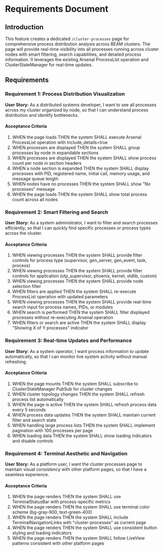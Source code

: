 # Requirements Document

## Introduction

This feature creates a dedicated `/cluster-processes` page for comprehensive process distribution analysis across BEAM clusters. The page will provide real-time visibility into all processes running across cluster nodes with smart filtering, search capabilities, and detailed process information. It leverages the existing Arsenal ProcessList operation and ClusterStateManager for real-time updates.

## Requirements

### Requirement 1: Process Distribution Visualization

**User Story:** As a distributed systems developer, I want to see all processes across my cluster organized by node, so that I can understand process distribution and identify bottlenecks.

#### Acceptance Criteria

1. WHEN the page loads THEN the system SHALL execute Arsenal ProcessList operation with include_details=true
2. WHEN processes are displayed THEN the system SHALL group processes by node in expandable sections
3. WHEN processes are displayed THEN the system SHALL show process count per node in section headers
4. WHEN a node section is expanded THEN the system SHALL display processes with PID, registered name, initial call, memory usage, and message queue length
5. WHEN nodes have no processes THEN the system SHALL show "No processes" message
6. WHEN the page loads THEN the system SHALL show total process count across all nodes

### Requirement 2: Smart Filtering and Search

**User Story:** As a system administrator, I want to filter and search processes efficiently, so that I can quickly find specific processes or process types across the cluster.

#### Acceptance Criteria

1. WHEN viewing processes THEN the system SHALL provide filter controls for process type (supervisor, gen_server, gen_event, task, process)
2. WHEN viewing processes THEN the system SHALL provide filter controls for application (otp_supervisor, phoenix, kernel, stdlib, custom)
3. WHEN viewing processes THEN the system SHALL provide node selection filter
4. WHEN filters are applied THEN the system SHALL re-execute ProcessList operation with updated parameters
5. WHEN viewing processes THEN the system SHALL provide real-time search input for process names, PIDs, or modules
6. WHEN search is performed THEN the system SHALL filter displayed processes without re-executing Arsenal operation
7. WHEN filters or search are active THEN the system SHALL display "Showing X of Y processes" indicator

### Requirement 3: Real-time Updates and Performance

**User Story:** As a system operator, I want process information to update automatically, so that I can monitor live system activity without manual refreshing.

#### Acceptance Criteria

1. WHEN the page mounts THEN the system SHALL subscribe to ClusterStateManager PubSub for cluster changes
2. WHEN cluster topology changes THEN the system SHALL refresh process list automatically
3. WHEN the page is active THEN the system SHALL refresh process data every 5 seconds
4. WHEN process data updates THEN the system SHALL maintain current filter and search state
5. WHEN handling large process lists THEN the system SHALL implement pagination with 100 processes per page
6. WHEN loading data THEN the system SHALL show loading indicators and disable controls

### Requirement 4: Terminal Aesthetic and Navigation

**User Story:** As a platform user, I want the cluster processes page to maintain visual consistency with other platform pages, so that I have a seamless experience.

#### Acceptance Criteria

1. WHEN the page renders THEN the system SHALL use TerminalStatusBar with process-specific metrics
2. WHEN the page renders THEN the system SHALL use terminal color scheme (bg-gray-900, text-green-400)
3. WHEN the page renders THEN the system SHALL include TerminalNavigationLinks with "cluster-processes" as current page
4. WHEN the page renders THEN the system SHALL use consistent button styling and loading indicators
5. WHEN the page renders THEN the system SHALL follow LiveView patterns consistent with other platform pages